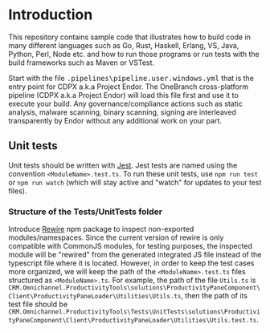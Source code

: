 # Introduction
This repository contains sample code that  illustrates how to build code in many different languages
such as Go, Rust, Haskell, Erlang, VS, Java, Python, Perl, Node etc. and how to run those programs or
run tests with the build frameworks such as Maven or VSTest.

Start with the file <tt>.pipelines\pipeline.user.windows.yml</tt> that is the entry point for CDPX a.k.a Project Endor.
The OneBranch cross-platform pipeline (CDPX a.k.a Project Endor) will load this file first and use it to execute your
build. Any governance/compliance actions such as static analysis, malware scanning, binary scanning, signing are
interleaved transparently by Endor without any additional work on your part.

## Unit tests

Unit tests should be written with [Jest](https://jestjs.io/docs/en/getting-started.html). Jest tests are named using the convention `<ModuleName>.test.ts`. To run these unit tests, use `npm run test` or `npm run watch` (which will stay active and "watch" for updates to your test files).

### Structure of the Tests/UnitTests folder
Introduce [Rewire](https://www.npmjs.com/package/rewire) npm package to inspect non-exported modules/namespaces. Since the current version of rewire is only compatible with CommonJS modules, for testing purposes, the inspected module will be "rewired" from the generated integrated JS file instead of the typescript file where it is located. However, in order to keep the test cases more organized, we will keep the path of the `<ModuleName>.test.ts` files structured as `<ModuleName>.ts`. For example, the path of the file `Utils.ts` is `CRM.Omnichannel.ProductivityTools\solutions\ProductivityPaneComponent\Client\ProductivityPaneLoader\Utilities\Utils.ts`, then the path of its test file should be `CRM.Omnichannel.ProductivityTools\Tests\UnitTests\solutions\ProductivityPaneComponent\Client\ProductivityPaneLoader\Utilities\Utils.test.ts`.
